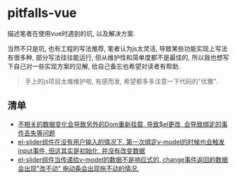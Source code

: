 # pitfalls-vue

描述笔者在使用vue时遇到的坑, 以及解决方案.

当然不只是坑, 也有工程的写法推荐, 笔者认为js太灵活, 导致某些功能实现上写法有很多种, 部分写法往往能运行, 但从维护性和简单度都不是最佳的,
所以我也想写下自己对一些实现方案的见解, 给自己备忘也希望对读者有帮助.

> 手上的js项目太难维护啦, 有感而发, 希望都多多注意一下代码的"优雅".

## 清单

- [不相关的数据变化会导致另外的Dom重新挂载, 导致$el更改, 会导致绑定的事件丢失等问题](/src/components/DomRerender.vue)
- [el-slider组件在没有用户输入的情况下, 第一次绑定v-model的时候也会触发input事件, 但这其实是初始化, 并没有改变数据](/src/components/ElSliderInput.vue)
- [el-slider组件当传递给v-model的数据不是响应式的, change事件返回的数据会出现"改不动" 拖动条会出现拖不动的情况.](/src/components/ElSliderUnResponsiveModel.vue)
